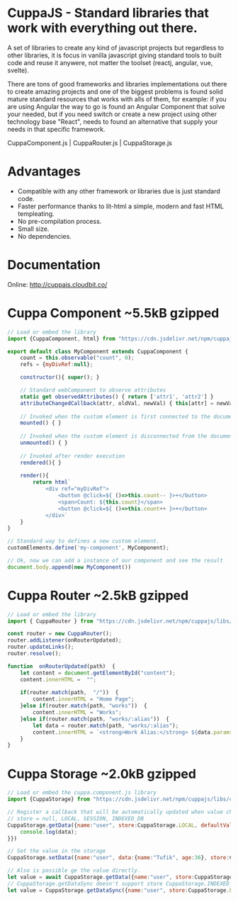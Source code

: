 
# CuppaJS - Standard libraries that work with everything out there.

A set of libraries to create any kind of javascript projects but regardless to other libraries, it is focus in vanilla javascript giving standard tools to built code and reuse it anywere, not matter the toolset (reactj, angular, vue, svelte).

There are tons of good frameworks and libraries implementations out there to create amazing projects and one of the biggest problems is found solid mature standard resources that works with alls of them, for example: if you are using Angular the way to go is found an Angular Component that solve your needed, but if you need switch or create a new project using other technology base "React", needs to found an alternative that supply your needs in that specific framework.

CuppaComponent.js | CuppaRouter.js | CuppaStorage.js

# Advantages

 - Compatible with any other framework or libraries due is just standard code.
 - Faster performance thanks to lit-html a simple, modern and fast HTML templeating.
 - No pre-compilation process.
 - Small size.
 - No dependencies.

# Documentation

Online: http://cuppajs.cloudbit.co/

# Cuppa Component ~5.5kB gzipped
```javascript
// Load or embed the library
import {CuppaComponent, html} from "https://cdn.jsdelivr.net/npm/cuppajs/libs/cuppa.component.min.js";

export default class MyComponent extends CuppaComponent {
    count = this.observable("count", 0);
    refs = {myDivRef:null};

    constructor(){ super(); }

    // Standard webComponent to observe attributes
    static get observedAttributes() { return ['attr1', 'attr2'] }
    attributeChangedCallback(attr, oldVal, newVal) { this[attr] = newVal }
    
    // Invoked when the custom element is first connected to the document's DOM.
    mounted() { }   
    
    // Invoked when the custom element is disconnected from the document's DOM.
    unmounted() { }
  
    // Invoked after render execution
    rendered(){ }             
   
    render(){
        return html`
            <div ref="myDivRef">    
                <button @click=${ ()=>this.count-- }>+</button>
                <span>Count: ${this.count}</span>
                <button @click=${ ()=>this.count++ }>+</button>
            </div>`
    }
}

// Standard way to defines a new custom element.
customElements.define('my-component', MyComponent);

// Ok, now we can add a instance of our component and see the result
document.body.append(new MyComponent())

```
# Cuppa Router ~2.5kB gzipped
```javascript
// Load or embed the library
import { CuppaRouter } from "https://cdn.jsdelivr.net/npm/cuppajs/libs/cuppa.router.min.js";

const router = new CuppaRouter();
router.addListener(onRouterUpdated);
router.updateLinks();
router.resolve();

function  onRouterUpdated(path)  {
	let content = document.getElementById("content");
	content.innerHTML =  "";
		
	if(router.match(path,  "/"))  {
		content.innerHTML = "Home Page";
	}else if(router.match(path, "works"))  {
		content.innerHTML = "Works";
	}else if(router.match(path, "works/:alias"))  {
		let data = router.match(path, "works/:alias");
		content.innerHTML = `<strong>Work Alias:</strong> ${data.params.alias}`;
	}
}
```
# Cuppa Storage ~2.0kB gzipped
```javascript
// Load or embed the cuppa.component.js library
import {CuppaStorage} from "https://cdn.jsdelivr.net/npm/cuppajs/libs/cuppa.storage.min.js";

// Register a callback that will be automatically updated when value change
// store = null, LOCAL, SESSION, INDEXED_DB
CuppaStorage.getData({name:"user", store:CuppaStorage.LOCAL, defaultValue:null, callback:(data)=>{
    console.log(data);
}})

// Set the value in the storage
CuppaStorage.setData({name:"user", data:{name:"Tufik", age:36}, store:CuppaStorage.LOCAL});

// Also is possible ge the value directly.
let value = await CuppaStorage.getData({name:"user", store:CuppaStorage.LOCAL, defaultValue:null});
// CuppaStorage.getDataSync doesn't support store CuppaStorage.INDEXED_DB due IndexedDB is async
let value = CuppaStorage.getDataSync({name:"user", store:CuppaStorage.LOCAL});
```